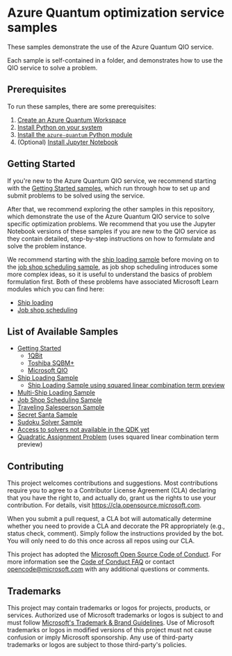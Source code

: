 # Azure Quantum optimization service samples

These samples demonstrate the use of the Azure Quantum QIO service.

Each sample is self-contained in a folder, and demonstrates how to use the QIO service to solve a problem.

## Prerequisites

To run these samples, there are some prerequisites:

1. [Create an Azure Quantum Workspace](https://docs.microsoft.com/azure/quantum/how-to-create-quantum-workspaces-with-the-azure-portal)
1. [Install Python on your system](https://www.python.org/downloads/)
1. [Install the `azure-quantum` Python module](https://docs.microsoft.com/azure/quantum/optimization-install-sdk)
1. (Optional) [Install Jupyter Notebook](https://jupyter.org/install)

## Getting Started

If you're new to the Azure Quantum QIO service, we recommend starting with the [Getting Started samples](./samples/getting-started/), which run through how to set up and submit problems to be solved using the service.

After that, we recommend exploring the other samples in this repository, which demonstrate the use of the Azure Quantum QIO service to solve specific optimization problems. We recommend that you use the Jupyter Notebook versions of these samples if you are new to the QIO service as they contain detailed, step-by-step instructions on how to formulate and solve the problem instance.

We recommend starting with the [ship loading sample](./samples/ship-loading/) before moving on to the [job shop scheduling sample](./samples/job-shop-scheduling), as job shop scheduling introduces some more complex ideas, so it is useful to understand the basics of problem formulation first. Both of these problems have associated Microsoft Learn modules which you can find here:

- [Ship loading](https://docs.microsoft.com/learn/modules/solve-quantum-inspired-optimization-problems/)
- [Job shop scheduling](https://docs.microsoft.com/learn/modules/solve-job-shop-optimization-azure-quantum/)

## List of Available Samples

- [Getting Started](./samples/getting-started/)
  - [1QBit](./samples/getting-started/1qbit)
  - [Toshiba SQBM+](./samples/getting-started/toshiba-sqbm)
  - [Microsoft QIO](./samples/getting-started/microsoft-qio)
- [Ship Loading Sample](./samples/ship-loading/)
  - [Ship Loading Sample using squared linear combination term preview](./samples/ship-loading-slc/)
- [Multi-Ship Loading Sample](./samples/multiship-loading-sample)
- [Job Shop Scheduling Sample](./samples/job-shop-scheduling)
- [Traveling Salesperson Sample](./samples/traveling-salesperson)
- [Secret Santa Sample](./samples/secret-santa)
- [Sudoku Solver Sample](./samples/sudoku)
- [Access to solvers not available in the QDK yet](./samples/weak-typing-solver-use)
- [Quadratic Assignment Problem](./samples/quadratic-assignment-problem) (uses squared linear combination term preview)

## Contributing

This project welcomes contributions and suggestions.  Most contributions require you to agree to a
Contributor License Agreement (CLA) declaring that you have the right to, and actually do, grant us
the rights to use your contribution. For details, visit https://cla.opensource.microsoft.com.

When you submit a pull request, a CLA bot will automatically determine whether you need to provide
a CLA and decorate the PR appropriately (e.g., status check, comment). Simply follow the instructions
provided by the bot. You will only need to do this once across all repos using our CLA.

This project has adopted the [Microsoft Open Source Code of Conduct](https://opensource.microsoft.com/codeofconduct/).
For more information see the [Code of Conduct FAQ](https://opensource.microsoft.com/codeofconduct/faq/) or
contact [opencode@microsoft.com](mailto:opencode@microsoft.com) with any additional questions or comments.

## Trademarks

This project may contain trademarks or logos for projects, products, or services. Authorized use of Microsoft
trademarks or logos is subject to and must follow
[Microsoft's Trademark & Brand Guidelines](https://www.microsoft.com/legal/intellectualproperty/trademarks/usage/general).
Use of Microsoft trademarks or logos in modified versions of this project must not cause confusion or imply Microsoft sponsorship.
Any use of third-party trademarks or logos are subject to those third-party's policies.
